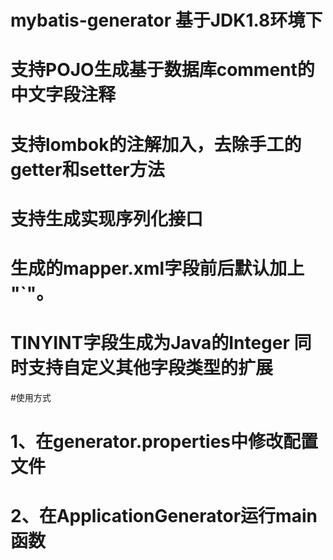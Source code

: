 # mybatis-generator 基于JDK1.8环境下
# 支持POJO生成基于数据库comment的中文字段注释
# 支持lombok的注解加入，去除手工的getter和setter方法
# 支持生成实现序列化接口
# 生成的mapper.xml字段前后默认加上 "`"。
# TINYINT字段生成为Java的Integer 同时支持自定义其他字段类型的扩展

#使用方式
# 1、在generator.properties中修改配置文件
# 2、在ApplicationGenerator运行main函数
